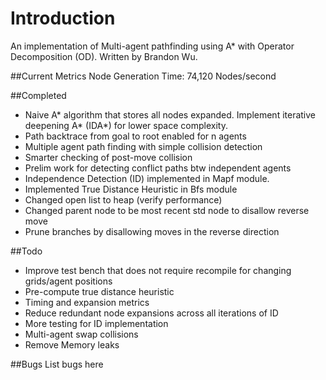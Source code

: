 # Introduction
An implementation of Multi-agent pathfinding using
A* with Operator Decomposition (OD). Written by Brandon Wu.

##Current Metrics
Node Generation Time:	74,120 Nodes/second

##Completed
* Naive A* algorithm that stores all nodes expanded. Implement iterative
deepening A* (IDA*) for lower space complexity.
* Path backtrace from goal to root enabled for n agents
* Multiple agent path finding with simple collision detection
* Smarter checking of post-move collision
* Prelim work for detecting conflict paths btw independent agents
* Independence Detection (ID) implemented in Mapf module. 
* Implemented True Distance Heuristic in Bfs module
* Changed open list to heap (verify performance)
* Changed parent node to be most recent std node to disallow reverse move
* Prune branches by disallowing moves in the reverse direction

##Todo
* Improve test bench that does not require recompile for changing
grids/agent positions
* Pre-compute true distance heuristic
* Timing and expansion metrics
* Reduce redundant node expansions across all iterations of ID
* More testing for ID implementation
* Multi-agent swap collisions
* Remove Memory leaks

##Bugs
List bugs here
